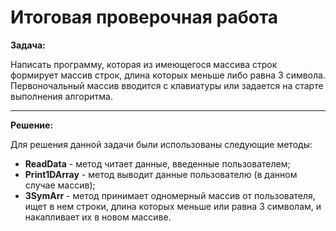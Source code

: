 # Итоговая проверочная работа


**Задача:** 

Написать программу, которая из имеющегося массива строк формирует массив строк, длина которых меньше либо равна 3 символа. Первоночальный массив вводится с клавиатуры или задается на старте выполнения алгоритма.

---

**Решение:**

Для решения данной задачи были использованы следующие методы:

* **ReadData** - метод читает данные, введенные пользователем;
* **Print1DArray** - метод выводит данные пользователю (в данном случае массив);
* **3SymArr** - метод принимает одномерный массив от пользователя, ищет в нем строки, длина которых меньше или равна 3 символам, и накапливает их в новом массиве.